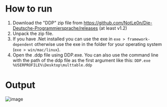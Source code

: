 # How to run
1. Download the "DDP" zip file from https://github.com/NotLe0n/Die-Deutsche-Programmiersprache/releases (at least v1.2)
2. Unpack the zip file.
3. If you have .Net installed you can use the exe in `exe > framework-dependent` otherwise use the exe in the folder for your operating system (`exe > win/mac/linux`).
4. Open the .ddp file using DDP.exe. You can also use the command line with the path of the ddp file as the first argument like this: `DDP.exe %USERPROFILE%\Desktop\multtable.ddp`
# Output
![image](https://user-images.githubusercontent.com/26361108/137964904-1102f023-7e3a-422d-b93c-50ccbddd73d2.png)
